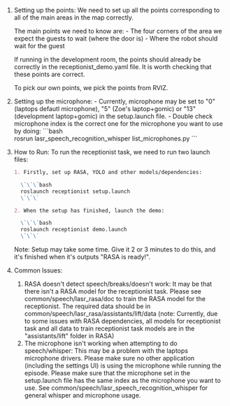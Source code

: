 1. Setting up the points: 
    We need to set up all the points corresponding to all of the main areas in the map correctly. 

    The main points we need to know are: 
        - The four corners of the area we expect the guests to wait (where the door is)
        - Where the robot should wait for the guest 


    If running in the development room, the points should already be correctly in the receptionist_demo.yaml file. It is worth checking that these points are correct. 

    To pick our own points, we pick the points from RVIZ. 


2. Setting up the microphone: 
        - Currently, microphone may be set to "0" (laptops defautl microphone), "5" (Zoe's laptop+gomic) or "13" (development laptop+gomic) in the setup.launch file. 
        - Double check microphone index is the correct one for the microphone you want to use by doing: 
            \`\`\`bash    
            rosrun lasr_speech_recognition_whisper list_microphones.py
            \`\`\`
   


       

3. How to Run:
    To run the receptionist task, we need to run two launch files: 

    ```md
   1. Firstly, set up RASA, YOLO and other models/dependencies: 

      \`\`\`bash    
      roslaunch receptionist setup.launch
      \`\`\`
   
   2. When the setup has finished, launch the demo: 

      \`\`\`bash
      roslaunch receptionist demo.launch
      \`\`\`
   ```

    Note: Setup may take some time. Give it 2 or 3 minutes to do this, and it's finished when it's outputs "RASA is ready!". 


4. Common Issues: 
    1. RASA doesn't detect speech/breaks/doesn't work: 
        It may be that there isn't a RASA model for the receptionist task. 
        Please see common/speech/lasr_rasa/doc to train the RASA model for the receptionist. The required data should be in common/speech/lasr_rasa/assistants/lift/data (note: Currently, due to some issues with RASA dependencies, all models for receptionist task and all data to train receptionist task models are in the "assistants/lift" folder in RASA)
    2. The microphone isn't working when attempting to do speech/whisper: 
        This may be a problem with the laptops microphone drivers. Please make sure no other application (including the settings UI) is using the microphone while running the episode. 
        Please make sure that the microphone set in the setup.launch file has the same index as the microphone you want to use. See common/speech/lasr_speech_recognition_whisper for general whisper and microphone usage. 